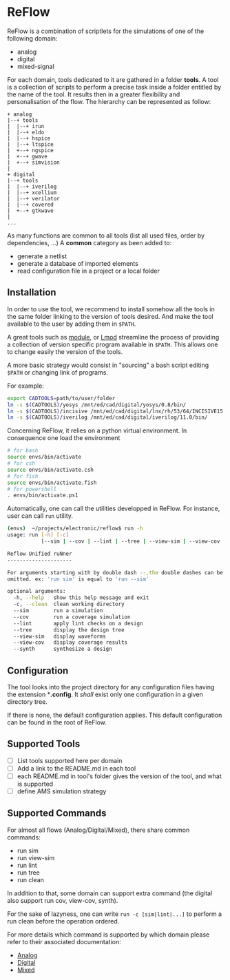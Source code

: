 # ReFlow
ReFlow is a combination of scriptlets for the simulations of one of 
the following domain:
- analog
- digital
- mixed-signal

For each domain, tools dedicated to it are gathered in a folder **tools**.
A tool is a collection of scripts to perform a precise task inside a
folder entitled by the name of the tool. It results then in a greater
flexibility and personalisation of the flow. The hierarchy can be 
represented as follow:

```
+ analog
|--+ tools
|  |--+ irun
|  |--+ eldo
|  |--+ hspice
|  |--+ ltspice
|  +--+ ngspice
|  +--+ gwave
|  +--+ simvision
|
+ digital
|--+ tools
|  |--+ iverilog
|  |--+ xcellium
|  |--+ verilator
|  |--+ covered
|  +--+ gtkwave
|
...
```

As many functions are common to all tools 
(list all used files, order by dependencies, ...)
A **common** category as been added to:
- generate a netlist 
- generate a database of imported elements
- read configuration file in a project or a local folder


## Installation
In order to use the tool, we recommend to install somehow
all the tools in the same folder linking to the version 
of tools desired. And make the tool available to the user 
by adding them in `$PATH`.

A great tools such as [module](http://modules.sourceforge.net/),
or [Lmod](https://lmod.readthedocs.io/en/latest/) streamline the
process of providing a collection of version specific program
available in `$PATH`. This allows one to change easily the version 
of the tools.

A more basic strategy would consist in "sourcing" a bash
script editing `$PATH` or changing link of programs.

For example:
```sh
export CADTOOLS=path/to/user/folder
ln -s $(CADTOOLS)/yosys /mnt/ed/cad/digital/yosys/0.8/bin/
ln -s $(CADTOOLS)/incisive /mnt/ed/cad/digital/lnx/rh/53/64/INCISIVE15.20.051/tools/bin/
ln -s $(CADTOOLS)/iverilog /mnt/ed/cad/digital/iverilog/11.0/bin/
```

Concerning ReFlow, it relies on a python virtual
environment. In consequence one load the environment

```bash
# for bash
source envs/bin/activate
# for csh
source envs/bin/activate.csh
# for fish
source envs/bin/activate.fish
# for powershell
. envs/bin/activate.ps1
```

Automatically, one can call the utilities developped
in ReFlow. For instance, user can call `run` utility.

```sh
(envs)  ~/projects/electronic/reflow$ run -h
usage: run [-h] [-c]
           [--sim | --cov | --lint | --tree | --view-sim | --view-cov | --synth]

Reflow Unified ruNner
---------------------

For arguments starting with by double dash --,the double dashes can be
omitted. ex: 'run sim' is equal to 'run --sim'

optional arguments:
  -h, --help   show this help message and exit
  -c, --clean  clean working directory
  --sim        run a simulation
  --cov        run a coverage simulation
  --lint       apply lint checks on a design
  --tree       display the design tree
  --view-sim   display waveforms
  --view-cov   display coverage results
  --synth      synthesize a design
```


## Configuration
The tool looks into the project directory for any configuration files
having the extension ***.config**.
It _shall_ exist only one configuration in a given directory tree.

If there is none, the default configuration applies.
This default configuration can be found in the root of ReFlow.

## Supported Tools
- [ ] List tools supported here per domain
- [ ] Add a link to the README.md in each tool
- [ ] each README.md in tool's folder gives the version
  of the tool, and what is supported
- [ ] define AMS simulation strategy

## Supported Commands
For almost all flows (Analog/Digital/Mixed), there share common commands:
- run sim
- run view-sim
- run lint
- run tree
- run clean

In addition to that, some domain can support extra command
(the digital also support run cov, view-cov, synth).

For the sake of lazyness, one can write ```run -c [sim|lint|...]```
to perform a run clean before the operation ordered.

For more details which command is supported by which domain
please refer to their associated documentation:
- [Analog](./analog/README.md)
- [Digital](./digital/README.md)
- [Mixed](./mixed/README.md)
